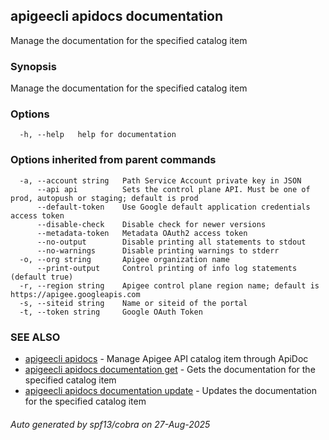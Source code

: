 ## apigeecli apidocs documentation

Manage the documentation for the specified catalog item

### Synopsis

Manage the documentation for the specified catalog item

### Options

```
  -h, --help   help for documentation
```

### Options inherited from parent commands

```
  -a, --account string   Path Service Account private key in JSON
      --api api          Sets the control plane API. Must be one of prod, autopush or staging; default is prod
      --default-token    Use Google default application credentials access token
      --disable-check    Disable check for newer versions
      --metadata-token   Metadata OAuth2 access token
      --no-output        Disable printing all statements to stdout
      --no-warnings      Disable printing warnings to stderr
  -o, --org string       Apigee organization name
      --print-output     Control printing of info log statements (default true)
  -r, --region string    Apigee control plane region name; default is https://apigee.googleapis.com
  -s, --siteid string    Name or siteid of the portal
  -t, --token string     Google OAuth Token
```

### SEE ALSO

* [apigeecli apidocs](apigeecli_apidocs.md)	 - Manage Apigee API catalog item through ApiDoc
* [apigeecli apidocs documentation get](apigeecli_apidocs_documentation_get.md)	 - Gets the documentation for the specified catalog item
* [apigeecli apidocs documentation update](apigeecli_apidocs_documentation_update.md)	 - Updates the documentation for the specified catalog item

###### Auto generated by spf13/cobra on 27-Aug-2025
